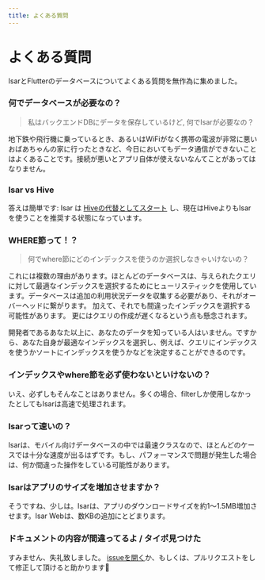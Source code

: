 ```yaml
---
title: よくある質問
---
```


# よくある質問

IsarとFlutterのデータベースについてよくある質問を無作為に集めました。

### 何でデータベースが必要なの？

> 私はバックエンドDBにデータを保存しているけど, 何でIsarが必要なの？

地下鉄や飛行機に乗っているとき、あるいはWiFiがなく携帯の電波が非常に悪いおばあちゃんの家に行ったときなど、今日においてもデータ通信ができないことはよくあることです。接続が悪いとアプリ自体が使えないなんてことがあってはなりません。

### Isar vs Hive

答えは簡単です: Isar は [Hiveの代替としてスタート](https://github.com/hivedb/hive/issues/246) し、現在はHiveよりもIsarを使うことを推奨する状態になっています。

### WHERE節って！？

> 何でwhere節にどのインデックスを使うのか選択しなきゃいけないの？

これには複数の理由があります。ほとんどのデータベースは、与えられたクエリに対して最適なインデックスを選択するためにヒューリスティックを使用しています。データベースは追加の利用状況データを収集する必要があり、それがオーバーヘッドに繋がります。 加えて、それでも間違ったインデックスを選択する可能性があります。 更にはクエリの作成が遅くなるという点も懸念されます。

開発者であるあなた以上に、あなたのデータを知っている人はいません。ですから、あなた自身が最適なインデックスを選択し、例えば、クエリにインデックスを使うかソートにインデックスを使うかなどを決定することができるのです。

### インデックスやwhere節を必ず使わないといけないの？

いえ、必ずしもそんなことはありません。多くの場合、filterしか使用しなかったとしてもIsarは高速で処理されます。

### Isarって速いの？

Isarは、モバイル向けデータベースの中では最速クラスなので、ほとんどのケースでは十分な速度が出るはずです。もし、パフォーマンスで問題が発生した場合は、何か間違った操作をしている可能性があります。

### Isarはアプリのサイズを増加させますか？

そうですね、少しは。Isarは、アプリのダウンロードサイズを約1〜1.5MB増加させます。Isar Webは、数KBの追加にとどまります。

### ドキュメントの内容が間違ってるよ / タイポ見つけた

すみません、失礼致しました。 [issueを開く](https://github.com/isar/isar/issues/new/choose)か、もしくは、プルリクエストをして修正して頂けると助かります💪
